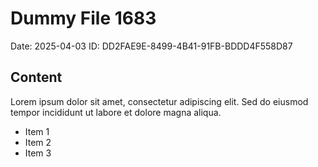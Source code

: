 # Dummy File 1683

Date: 2025-04-03
ID: DD2FAE9E-8499-4B41-91FB-BDDD4F558D87

## Content

Lorem ipsum dolor sit amet, consectetur adipiscing elit.
Sed do eiusmod tempor incididunt ut labore et dolore magna aliqua.

* Item 1
* Item 2
* Item 3

